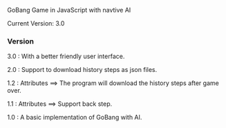 GoBang Game in JavaScript with navtive AI

Current Version: 3.0

### Version

3.0 : With a better friendly user interface.

2.0 : Support to download history steps as json files.

1.2 : Attributes ==> The program will download the history steps after game over.

1.1 : Attributes ==> Support back step.

1.0 : A basic implementation of GoBang with AI.
